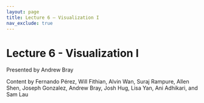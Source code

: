 ```yaml
---
layout: page
title: Lecture 6 – Visualization I
nav_exclude: true
---
```


# Lecture 6 - Visualization I

Presented by Andrew Bray

Content by Fernando Pérez, Will Fithian, Alvin Wan, Suraj Rampure, Allen Shen, Joseph Gonzalez, Andrew Bray, Josh Hug, Lisa Yan, Ani Adhikari, and Sam Lau
